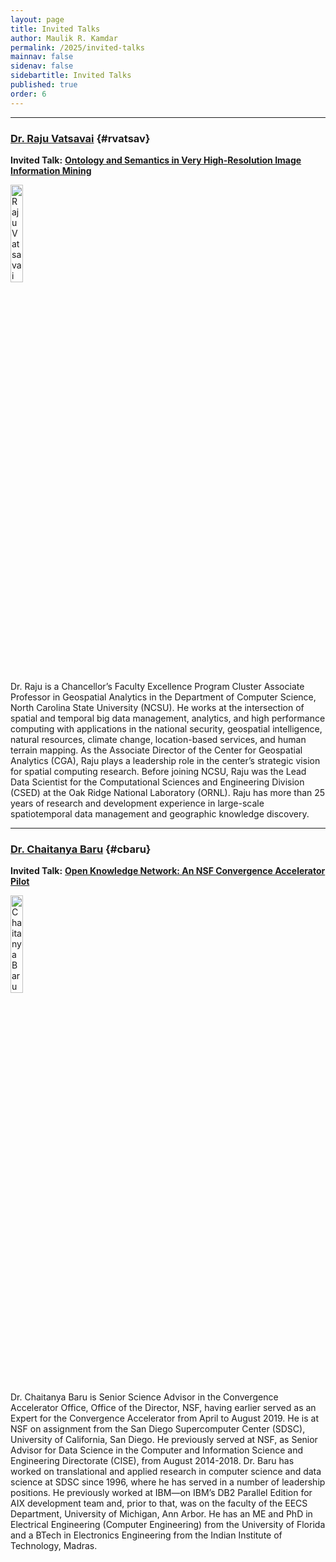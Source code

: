 ```yaml
---
layout: page
title: Invited Talks
author: Maulik R. Kamdar
permalink: /2025/invited-talks
mainnav: false
sidenav: false
sidebartitle: Invited Talks
published: true
order: 6
---
```


----------------------------------------------------------------

### [**Dr. Raju Vatsavai**](https://us2ts.org/2020/invited-talk-raju) {#rvatsav}

**Invited Talk:** [**Ontology and Semantics in Very High-Resolution Image Information Mining**](https://us2ts.org/2020/invited-talk-raju)

[<img src="https://us2ts.org/2020/images/rrvatsav.png" alt="Raju Vatsavai" width="20%">](https://www.csc.ncsu.edu/people/rrvatsav)

Dr. Raju is a Chancellor’s Faculty Excellence Program Cluster Associate Professor in Geospatial Analytics in the Department of Computer Science, North Carolina State University (NCSU). He works at the intersection of spatial and temporal big data management, analytics, and high performance computing with applications in the national security, geospatial intelligence, natural resources, climate change, location-based services, and human terrain mapping. As the Associate Director of the Center for Geospatial Analytics (CGA), Raju plays a leadership role in the center’s strategic vision for spatial computing research. Before joining NCSU, Raju was the Lead Data Scientist for the Computational Sciences and Engineering Division (CSED) at the Oak Ridge National Laboratory (ORNL). Raju has more than 25 years of research and development experience in large-scale spatiotemporal data management and geographic knowledge discovery.

----------------------------------------------------------------

### [**Dr. Chaitanya Baru**](https://us2ts.org/2020/invited-talk-baru) {#cbaru}

**Invited Talk:** [**Open Knowledge Network: An NSF Convergence Accelerator Pilot**](https://us2ts.org/2020/invited-talk-baru)

[<img src="https://us2ts.org/2020/images/chaitanya-baru.png" alt="Chaitanya Baru" width="20%">](https://acid.sdsc.edu/users/chaitan-baru)

Dr. Chaitanya Baru is Senior Science Advisor in the Convergence Accelerator Office, Office of the Director, NSF, having earlier served as an Expert for the Convergence Accelerator from April to August 2019. He is at NSF on assignment from the San Diego Supercomputer Center (SDSC), University of California, San Diego. He previously served at NSF, as Senior Advisor for Data Science in the Computer and Information Science and Engineering Directorate (CISE), from August 2014-2018. Dr. Baru has worked on translational and applied research in computer science and data science at SDSC since 1996, where he has served in a number of leadership positions. He previously worked at IBM—on IBM’s DB2 Parallel Edition for AIX development team and, prior to that, was on the faculty of the EECS Department, University of Michigan, Ann Arbor. He has an ME and PhD in Electrical Engineering (Computer Engineering) from the University of Florida and a BTech in Electronics Engineering from the Indian Institute of Technology, Madras.
